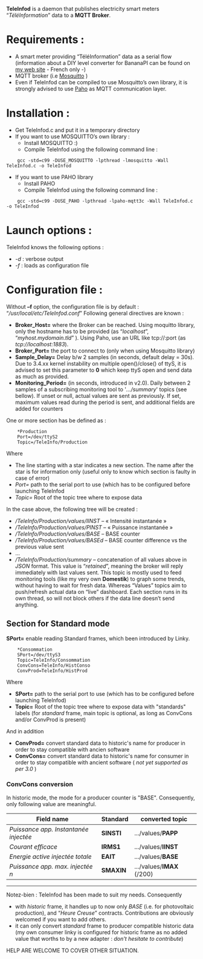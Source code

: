 **TeleInfod** is a daemon that publishes electricity smart meters “*TéléInformation*” data to a **MQTT Broker**.

# Requirements :
* A smart meter providing “TéléInformation” data as a serial flow (information about a DIY level converter for BananaPI can be found on [my web site](http://destroyedlolo.info/BananaPI/TeleInformation/) - French only -)
* MQTT broker (i.e [Mosquitto](http://mosquitto.org/) )
* Even if TeleInfod can be compiled to use Mosquitto’s own library, it is strongly advised to use [Paho](http://eclipse.org/paho/) as MQTT communication layer.

# Installation :
* Get TeleInfod.c and put it in a temporary directory
* If you want to use MOSQUITTO’s own library :
	* Install MOSQUITTO :)
	* Compile TeleInfod using the following command line :
```
    gcc -std=c99 -DUSE_MOSQUITTO -lpthread -lmosquitto -Wall TeleInfod.c -o TeleInfod
```
* If you want to use  PAHO library
	* Install PAHO
	* Compile TeleInfod using the following command line :
```
    gcc -std=c99 -DUSE_PAHO -lpthread -lpaho-mqtt3c -Wall TeleInfod.c -o TeleInfod
```

# Launch options :
TeleInfod knows the following options :
* *-d* : verbose output
* *-f<file>* : loads <file> as configuration file

# Configuration file :

Without **–f** option, the configuration file is by default : “*/usr/local/etc/TeleInfod.conf*”
Following general directives are known :
* **Broker_Host=** where the Broker can be reached.
Using moquitto library, only the hostname has to be provided (as “*localhost*”, “*myhost.mydomain.tld*” ).
Using Paho, use an URL like tcp://<hostname>:port (as *tcp://localhost:1883*).
* **Broker_Port=** the port to connect to (only when using Mosquitto library)
* **Sample_Delay=** Delay b/w 2 samples (in seconds, default delay = 30s). Due to 3.4.xx kernel instability on multiple open()/close() of ttyS, it is advised to set this parameter to **0** which keep ttyS open and send data as much as provided.
* **Monitoring_Period=** (in seconds, introduced in v2.0). Daily between 2 samples of a subscribing monitoring tool to '*.../summary*' topics (see bellow).
If unset or null, actual values are sent as previously.
If set, maximum values read during the period is sent, and additional fields are added for counters

One or more section has be defined as :

```
    *Production
    Port=/dev/ttyS2
    Topic=/TeleInfo/Production
```

Where
* The line starting with a star indicates a new section. The name after the star is for information only (useful only to know which section is faulty in case of error)
* *Port=* path to the serial port to use (which has to be configured before launching TeleInfod
* *Topic=* Root of the topic tree where to expose data

In the case above, the following tree will be created :
* */TeleInfo/Production/values/IINST* – « Intensité instantanée »
* */TeleInfo/Production/values/PINST* – « Puissance instantanée »
* */TeleInfo/Production/values/BASE* – BASE counter
* */TeleInfo/Production/values/BASEd* – BASE counter difference vs the previous value sent
* …
* */TeleInfo/Production/summary* – concatenation of all values above in *JSON* format. This value is “*retained*”, meaning the broker will reply immediately with last values sent. This topic is mostly used to feed monitoring tools (like my very own **Domestik**) to graph some trends, without having to wait for fresh data. Whereas “Values” topics aim to push/refresh actual data on “live” dashboard.
Each section runs in its own thread, so will not block others if the data line doesn’t send anything.

## Section for Standard mode

**SPort=** enable reading Standard frames, which been introduced by Linky.

```
    *Consommation
    SPort=/dev/ttyS3
    Topic=TeleInfo/Consommation
    ConvCons=TeleInfo/HistConso
    ConvProd=TeleInfo/HistProd
```

Where
* **SPort=** path to the serial port to use (which has to be configured before launching TeleInfod)
* **Topic=** Root of the topic tree where to expose data with "standards" labels
(for *standard* frame, main topic is optional, as long as ConvCons and/or ConvProd is present)

And in addition 

* **ConvProd=** convert standard data to historic's name for producer in order to stay compatible with ancien software
* **ConvCons=** convert standard data to historic's name for consumer in order to stay compatible with ancient software ( *not yet supported as per 3.0* )

### ConvCons conversion

In historic mode, the mode for a producer counter is "BASE".
Consequently, only following value are meaningful.

Field name | Standard | converted topic
-----------|----------|-----
*Puissance app. Instantanée injectée* | **SINSTI** | .../values/**PAPP**
*Courant efficace* | **IRMS1** | .../values/**IINST**
*Energie active injectée totale* | **EAIT** | .../values/**BASE**
*Puissance app. max. injectée n* | **SMAXIN** | .../values/**IMAX** (/200)

---

Notez-bien : TeleInfod has been made to suit my needs. Consequently 
- with *historic* frame, it handles up to now only *BASE* (i.e. for photovoltaic production), and “*Heure Creuse*” contracts. Contributions are obviously welcomed if you want to add others.
- it can only convert *standard* frame to producer compatible historic data (my own consumer linky is configured for historic frame as no added value that worths to by a new adapter : *don't hesitate to contribute*)
	
HELP ARE WELCOME TO COVER OTHER SITUATION.

